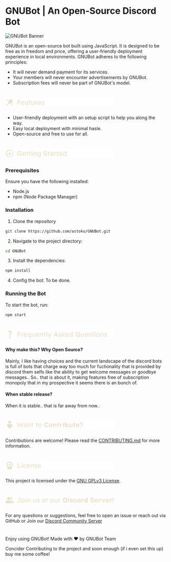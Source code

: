 # GNUBot | An Open-Source Discord Bot

![GNUBot Banner](https://github.com/user-attachments/assets/b90b880e-62f3-4eb8-934a-91c01f4a1ae2)

GNUBot is an open-source bot built using JavaScript. It is designed to be free as in freedom and price, offering a user-friendly deployment experience in local environments. GNUBot adheres to the following principles:

- It will never demand payment for its services.
- Your members will never encounter advertisements by GNUBot.
- Subscription fees will never be part of GNUBot's model.
<h1>
 <picture>
  <source media="(prefers-color-scheme: dark)" srcset="img/readme/dark/Features.png">
  <source media="(prefers-color-scheme: light)" srcset="img/readme/light/Features.png">
  <img alt="Features" src="img/readme/dark/Features.png">
 </picture>
</h1>

- User-friendly deployment with an setup script to help you along the way.
- Easy local deployment with minimal hasle.
- Open-source and free to use for all.

<h1>
 <picture>
  <source media="(prefers-color-scheme: dark)" srcset="img/readme/dark/Getting Started.png">
  <source media="(prefers-color-scheme: light)" srcset="img/readme/light/Getting Started.png">
  <img alt="Getting Started" src="img/readme/dark/Getting Started.png">
 </picture>
</h1>

### Prerequisites

Ensure you have the following installed:
- Node.js
- npm (Node Package Manager)

### Installation

1. Clone the repository
```bash
git clone https://github.com/astoko/GNUBot.git
```

2. Navigate to the project directory:
```bash
cd GNUBot
```

3. Install the dependencies:
```bash
npm install
```

4. Config the bot:
To be done.

### Running the Bot

To start the bot, run:
```bash
npm start
```
<h1>
 <picture>
  <source media="(prefers-color-scheme: dark)" srcset="img/readme/dark/Frequently Asked Questions.png">
  <source media="(prefers-color-scheme: light)" srcset="img/readme/light/Frequently Asked Questions.png">
  <img alt="FAQ" src="img/readme/dark/Frequently Asked Questions.png">
 </picture>
</h1>


#### Why make this? Why Open Source?

Mainly, I like having choices and the current landscape of the discord bots is full of bots that charge way too much for fuctionality that is provided by discord them selfs like the ability to get welcome messages or goodbye messages.. So.. that is about it, making features free of subscription monopoly that in my prospective it seems there is an bunch of.

#### When stable release?

When it is stable.. that is far away from now..

<h1>
 <picture>
  <source media="(prefers-color-scheme: dark)" srcset="img/readme/dark/Want to Contribute.png">
  <source media="(prefers-color-scheme: light)" srcset="img/readme/light/Want to Contribute.png">
  <img alt="Contributions" src="img/readme/dark/Want to Contribute.png">
 </picture>
</h1>

Contributions are welcome! Please read the [CONTRIBUTING.md](CONTRIBUTING.md) for more information.

<h1>
 <picture>
  <source media="(prefers-color-scheme: dark)" srcset="img/readme/dark/License.png">
  <source media="(prefers-color-scheme: light)" srcset="img/readme/light/License.png">
  <img alt="License" src="img/readme/dark/License.png">
 </picture>
</h1>

This project is licensed under the [GNU GPLv3 License](LICENSE).

<h1>
 <picture>
  <source media="(prefers-color-scheme: dark)" srcset="img/readme/dark/Join us at our Discord Server!.png">
  <source media="(prefers-color-scheme: light)" srcset="img/readme/light/Join us at our Discord Server!.png">
  <img alt="Join Us" src="img/readme/dark/Join us at our Discord Server!.png">
 </picture>
</h1>

For any questions or suggestions, feel free to open an issue or reach out via GitHub or Join our [Discord Community Server](https://discord.gg/D96MATaPBe)

#

Enjoy using GNUBot! Made with ♥️ by GNUBot Team 

Concider Contributing to the project and soon enough (if i even set this up) buy me some coffee! 
